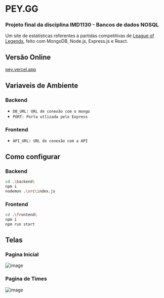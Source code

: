 # PEY.GG

### Projeto final da disciplina IMD1130 - Bancos de dados NOSQL
Um site de estatísticas referentes a partidas competitivas de <a href="https://na.leagueoflegends.com/en-us/">League of Legends</a>, feito com MongoDB, Node.js, Express.js e React.

## Versão Online
<a href="https://pey.vercel.app">pey.vercel.app</a>

## Variaveis de Ambiente
### Backend

- ``DB_URL: URL de conexão com o mongo``
- ``PORT: Porta utlizada pelo Express``

### Frontend

- ``API_URL: URL de conexão com a API``

## Como configurar
### Backend

```bash
cd .\backend\
npm i
nodemon .\src\index.js
```
### Frontend

```bash
cd .\frontend\
npm i
npm run start
```
## Telas
### Pagina Inicial 

![image](https://user-images.githubusercontent.com/31046437/115972531-51d1a980-a525-11eb-86df-5036b2f1dc8e.png)
### Pagina de Times
![image](https://user-images.githubusercontent.com/31046437/115972561-83e30b80-a525-11eb-8a10-9984e9bd52e2.png)

